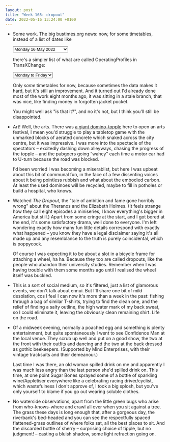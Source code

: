 ```yaml
---
layout: post
title: "Week 165: dropout"
date: 2022-05-16 13:24:00 +0100
---
```


- Some work. The big bustimes.org news: now, for some timetables, instead of a list of dates like

  <select><option>Monday 16 May 2022</option><option>Tuesday 17 May 2022</option><option>Wednesday 18 May 2022</option></select>

  there's a simpler list of what are called OperatingProfiles in TransXChange:

  <select><option>Monday to Friday</option><option>Saturdays</option><option>Sundays</option></select>

  Only _some_ timetables for now, because sometimes the data makes it hard, but it's still an improvement.
  And it turned out I'd already done most of the work eight months ago, it was sitting in a stale branch, that was nice, like finding money in forgotten jacket pocket.

  You might well ask "is that it?", and no it's not, but I think you'll still be disappointed.

- Art! Well, the arts.
  There was [a giant domino-topple](https://www.bbc.co.uk/news/av/uk-england-norfolk-61448301) here to open an arts festival,
  I mean you'd struggle to play a tabletop game with the unmarked blocks of aerated concrete which snaked across the city centre,
  but it was impressive.
  I was more into the spectacle of the spectators – excitedly dashing down alleyways, chasing the progress of the topple – and the pubgoers going “wahey” each time a motor car had to U-turn because the road was blocked.

  I'd been worried I was becoming a miserablist, but here I was upbeat about this bit of communal fun, in the face of a few dissenting voices about it being pointless rubbish and what about the embodied carbon.
  At least the used dominoes will be recycled, maybe to fill in potholes or build a hospital, who knows.

- Watched <cite>The Dropout</cite>, the "tale of ambition and fame gone horribly wrong" about the Theranos and the Elizabeth Holmes.
  (It feels strange how they call eight episodes a miniseries, I know everything's bigger in America but still.) Apart from some cringe at the start, and I got bored at the end, it's some satisfactory drama, well done to everyone. I'm left wondering exactly how many fun little details correspond with exactly what happened – you know they have a legal disclaimer saying it's all made up and any resemblance to the truth is purely coincidental, which is poppycock.

  Of course I was expecting it to be about a slot in a bicycle frame for attaching a wheel, ha ha. Because they too are called dropouts, like the people who abandon their university studies. Remember when I was having trouble with them some months ago until I realised the wheel itself was buckled.

- This is a sort of social medium, so it's filtered, just a list of glamorous events, we don't talk about ennui.
  But I'll share one bit of mild desolation, cos I feel I can now it's more than a week in the past: fishing through a bag of similar T-shirts, trying to find the clean one, and the relief of finding a salty outline, the high water mark of my back sweat, so I could eliminate it, leaving the obviously clean remaining shirt. Life on the road.

- Of a midweek evening, normally a poached egg and something is plenty entertainment, 
  but quite spontaneously I went to see Confidence Man at the local venue.
  They scrub up well and put on a good show, the two at the front with their outfits and dancing and the two at the back dressed as gothic beekeepers.
  (Supported by Mind Enterprises, with their vintage tracksuits and their demeanour.)

  Last time I was there, an old woman spilled drink on me and apparently I was much less angry than the last person she'd spilled drink on. This time, at one point Sugar Bones sprayed some of a bottle of sparkling wine/Appletiser everywhere like a celebrating racing driver/cyclist, which wastefulness I don't approve of, I took a big splosh, but you've only yourself to blame if you go out wearing soluble clothes.

- No waterside observations, apart from the little green bugs who arise from who-knows-where and crawl all over when you sit against a tree. The grass these days is long enough that, after a gorgeous day, the riverbank's bed-headed and you can see the respectfully spaced flattened-grass outlines of where folks sat, all the best places to sit. And the discarded bottle of sherry – surprising choice of tipple, but no judgment! – casting a bluish shadow, some light refraction going on.
